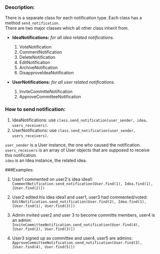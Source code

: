 ### Description:
There is a separate class for each notification type. Each class has a method `send_notification`.  
There are two major classes which all other class inherit from.  
*  **IdeaNotifications:** *for all idea related notifications.*
    1. VoteNotification
    2. CommentNotification
    3. DeleteNotification
    4. EditNotification
    5. ArchiveNotification
    6. DisapproveIdeaNotification   
 
    
*  **UserNotifications:** *for all user related notifications.*
    1. InviteCommitteNotification
    2. ApproveCommitteeNotification   
 
### How to send notification:  
1. IdeaNotifications:
    use `class.send_notification(user_sender, idea, users_receivers)`.  
2. UserNotifications:
    use `class.send_notification(user_sender, users_receivers)`.   
  
  `user_sender` is a User instance, the one who caused the notification.   
  `users_receivers` is an array of User objects that are supposed to receive this notification.  
  `idea` is an Idea instance, the related idea.  
  
###Examples:   
1. User1 commented on user2's idea idea1:  
`CommentNotification.send_notification(User.find(1), Idea.find(1), [User.find(2)])`

2. User2 edited his idea idea1 and user1, user3 had commented/voted:
`EditNotification.send_notification(User.find(2), Idea.find(1), [User.find(1), User.find(3)])`

3. Admin invited user2 and user 3 to become committe members, user4 is an admin:
`InviteCommitteeNotification.send_notification(User.find(4), [User.find(2), User.find(3)])`

4. User3 signed up as committee and user4, user5 are admins:
`ApproveCommitteeNotification.send_notification(User.find(3), [User.find(4), User.find(5)])`

  